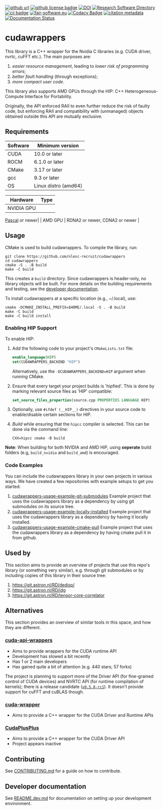 [![github url](https://img.shields.io/badge/github-url-000.svg?logo=github&labelColor=gray&color=blue)](https://github.com/nlesc-recruit/cudawrappers)
[![github license badge](https://img.shields.io/github/license/nlesc-recruit/cudawrappers)](https://github.com/nlesc-recruit/cudawrappers)
[![DOI](https://zenodo.org/badge/424944643.svg)](https://zenodo.org/badge/latestdoi/424944643)
[![Research Software Directory](https://img.shields.io/badge/rsd-cudawrappers-00a3e3.svg)](https://www.research-software.nl/software/cudawrappers)
[![cii badge](https://bestpractices.coreinfrastructure.org/projects/5686/badge)](https://bestpractices.coreinfrastructure.org/projects/5686)
[![fair-software.eu](https://img.shields.io/badge/fair--software.eu-%E2%97%8F%20%20%E2%97%8F%20%20%E2%97%8F%20%20%E2%97%8F%20%20%E2%97%8F-green)](https://fair-software.eu)
[![Codacy Badge](https://app.codacy.com/project/badge/Grade/d38b0338fda24733ab41a64915af8248)](https://app.codacy.com/gh/nlesc-recruit/cudawrappers/dashboard?utm_source=github.com&amp;utm_medium=referral&amp;utm_content=nlesc-recruit/cudawrappers&amp;utm_campaign=Badge_Grade)
[![citation metadata](https://github.com/nlesc-recruit/cudawrappers/actions/workflows/cffconvert.yml/badge.svg)](https://github.com/nlesc-recruit/cudawrappers/actions/workflows/cffconvert.yml)
[![Documentation Status](https://readthedocs.org/projects/cudawrappers/badge)](https://cudawrappers.readthedocs.io/en/latest/)


# cudawrappers

This library is a C++ wrapper for the Nvidia C libraries (e.g. CUDA driver, nvrtc, cuFFT etc.). The main purposes are:

1. _easier resource management_, leading to _lower risk of programming errors_;
2. _better fault handling_ (through exceptions);
3. _more compact user code_.

This library also supports AMD GPUs through the HIP: C++ Heterogeneous-Compute
Interface for Portability.

Originally, the API enforced RAII to even further reduce the risk of faulty code, but enforcing RAII and compatibility with (unmanaged) objects obtained outside this API are mutually exclusive.

## Requirements

| Software    | Minimum version |
| ----------- | ----------- |
| CUDA        | 10.0 or later |
| ROCM        | 6.1.0 or later |
| CMake       | 3.17 or later |
| gcc         | 9.3 or later  |
| OS          | Linux distro (amd64) |

| Hardware    | Type |
| ----------- | ----------- |
| NVIDIA GPU  |
[Pascal](https://www.nvidia.com/en-in/geforce/products/10series/architecture/)
or newer|
| AMD GPU     | RDNA2 or newer, CDNA2 or newer |



## Usage

CMake is used to build cudawrappers. To compile the library, run:

```shell
git clone https://github.com/nlesc-recruit/cudawrappers
cd cudawrappers
cmake -S . -B build
make -C build
```

This creates a `build` directory. Since cudawrappers is header-only, no library objects will be built. 
For more details on the building requirements and testing, see the [developer documentation](README.dev.md).

To install cudawrappers at a specific location (e.g., ~/.local), use:
```shell
cmake -DCMAKE_INSTALL_PREFIX=$HOME/.local -S . -B build
make -C build
make -C build install
```

### Enabling HIP Support

To enable HIP:

1. Add the following code to your project's `CMakeLists.txt` file:

    ```cmake
    enable_language(HIP)
    set(CUDAWRAPPERS_BACKEND "HIP")
    ```
    Alternatively, use the `-DCUDAWRAPPERS_BACKEND=HIP` argument when running CMake.

2. Ensure that every target your project builds is 'hipfied'. This is done by marking relevant source files as 'HIP' compatible:

    ```cmake
    set_source_files_properties(source.cpp PROPERTIES LANGUAGE HIP)
    ```

3. Optionally, use `#ifdef (__HIP__)` directives in your source code to enable/disable certain sections for HIP.

4. *Build* while ensuring that the `hipcc` compiler is selected. This can be done via the command line:

    ```shell
    CXX=hipcc cmake -B build
    ```

**Note**: When building for both NVIDIA and AMD HIP, using **seperate** build folders (e.g, `build_nvidia` and `build_amd`) is encouraged.

### Code Examples

You can include the cudawrappers library in your own projects in various ways. We have created a few repositories with example setups to get you started:

1. [cudawrappers-usage-example-git-submodules](https://github.com/nlesc-recruit/cudawrappers-usage-example-git-submodules) Example project that uses the cudawrappers library as a dependency by using git submodules on its source tree.
1. [cudawrappers-usage-example-locally-installed](https://github.com/nlesc-recruit/cudawrappers-usage-example-locally-installed) Example project that uses the cudawrappers library as a dependency by having it locally installed.
1. [cudawrappers-usage-example-cmake-pull](https://github.com/nlesc-recruit/cudawrappers-usage-example-cmake-pull) Example project that uses the cudawrappers library as a dependency by having cmake pull it in from github.

## Used by

This section aims to provide an overview of projects that use this repo's library (or something very similar), e.g. through git submodules or by including copies of this library in their source tree:

1. https://git.astron.nl/RD/dedisp/
1. https://git.astron.nl/RD/idg
1. https://git.astron.nl/RD/tensor-core-correlator

## Alternatives

This section provides an overview of similar tools in this space, and how they are different.

### [cuda-api-wrappers](https://github.com/eyalroz/cuda-api-wrappers)

- Aims to provide wrappers for the CUDA runtime API
- Development has slowed a bit recently
- Has 1 or 2 main developers
- Has gained quite a bit of attention (e.g. 440 stars; 57 forks)

The project is planning to support more of the Driver API (for fine-grained control of CUDA devices) and NVRTC API (for runtime compilation of kernels); there is a release candidate ([`v0.5.0-rc1`](https://github.com/eyalroz/cuda-api-wrappers/tree/v0.5.0-rc1)). It doesn't provide support for cuFFT and cuBLAS though.

### [cuda-wrapper](https://github.com/halmd-org/cuda-wrapper)

- Aims to provide a C++ wrapper for the CUDA Driver and Runtime APIs

### [CudaPlusPlus](https://github.com/apardyl/cudaplusplus)

- Aims to provide a C++ wrapper for the CUDA Driver API
- Project appears inactive

## Contributing

See [CONTRIBUTING.md](https://github.com/nlesc-recruit/cudawrappers/blob/main/CONTRIBUTING.md) for a guide on how to contribute.

## Developer documentation

See [README.dev.md](https://github.com/nlesc-recruit/cudawrappers/blob/main/README.dev.md) for documentation on setting up your development environment.

